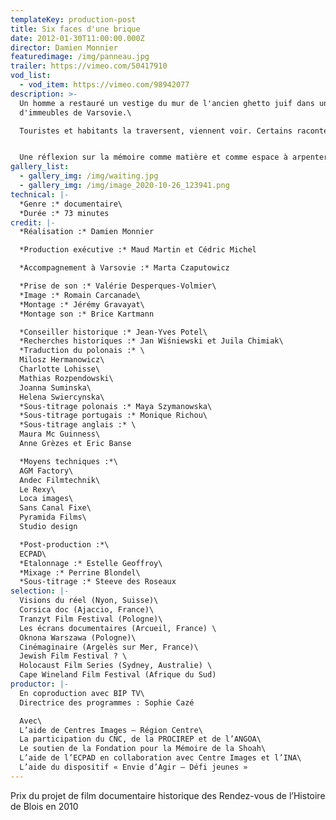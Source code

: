 ```yaml
---
templateKey: production-post
title: Six faces d'une brique
date: 2012-01-30T11:00:00.000Z
director: Damien Monnier
featuredimage: /img/panneau.jpg
trailer: https://vimeo.com/50417910
vod_list:
  - vod_item: https://vimeo.com/98942077
description: >-
  Un homme a restauré un vestige du mur de l'ancien ghetto juif dans une cour
  d'immeubles de Varsovie.\

  Touristes et habitants la traversent, viennent voir. Certains racontent, discutent, d'autres se taisent et effleurent. 


  Une réflexion sur la mémoire comme matière et comme espace à arpenter.
gallery_list:
  - gallery_img: /img/waiting.jpg
  - gallery_img: /img/image_2020-10-26_123941.png
technical: |-
  *Genre :* documentaire\
  *Durée :* 73 minutes
credit: |-
  *Réalisation :* Damien Monnier

  *Production exécutive :* Maud Martin et Cédric Michel

  *Accompagnement à Varsovie :* Marta Czaputowicz

  *Prise de son :* Valérie Desperques-Volmier\
  *Image :* Romain Carcanade\
  *Montage :* Jérémy Gravayat\
  *Montage son :* Brice Kartmann

  *Conseiller historique :* Jean-Yves Potel\
  *Recherches historiques :* Jan Wiśniewski et Juila Chimiak\
  *Traduction du polonais :* \
  Milosz Hermanowicz\
  Charlotte Lohisse\
  Mathias Rozpendowski\
  Joanna Suminska\
  Helena Swiercynska\
  *Sous-titrage polonais :* Maya Szymanowska\
  *Sous-titrage portugais :* Monique Richou\
  *Sous-titrage anglais :* \
  Maura Mc Guinness\
  Anne Grèzes et Eric Banse

  *Moyens techniques :*\
  AGM Factory\
  Andec Filmtechnik\
  Le Rexy\
  Loca images\
  Sans Canal Fixe\
  Pyramida Films\
  Studio design

  *Post-production :*\
  ECPAD\
  *Etalonnage :* Estelle Geoffroy\
  *Mixage :* Perrine Blondel\
  *Sous-titrage :* Steeve des Roseaux
selection: |-
  Visions du réel (Nyon, Suisse)\
  Corsica doc (Ajaccio, France)\
  Tranzyt Film Festival (Pologne)\
  Les écrans documentaires (Arcueil, France) \
  Oknona Warszawa (Pologne)\
  Cinémaginaire (Argelès sur Mer, France)\
  Jewish Film Festival ? \
  Holocaust Film Series (Sydney, Australie) \
  Cape Wineland Film Festival (Afrique du Sud)
productor: |-
  En coproduction avec BIP TV\
  Directrice des programmes : Sophie Cazé

  Avec\
  L’aide de Centres Images – Région Centre\
  La participation du CNC, de la PROCIREP et de l’ANGOA\
  Le soutien de la Fondation pour la Mémoire de la Shoah\
  L’aide de l’ECPAD en collaboration avec Centre Images et l’INA\
  L’aide du dispositif « Envie d’Agir – Défi jeunes »
---
```

Prix du projet de film documentaire historique des Rendez-vous de l’Histoire de Blois en 2010